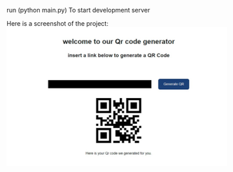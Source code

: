 run (python main.py) To start development server

Here is a screenshot of the project:
![Screenshot](images/webpage.jpg)
